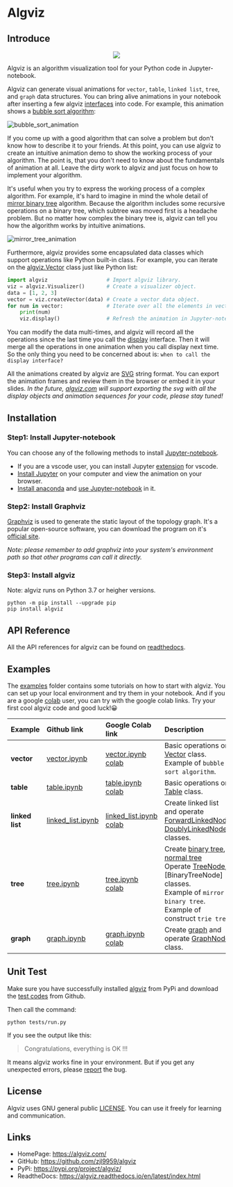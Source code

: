 # Algviz

## Introduce

<div align=center><img src="https://cdn.jsdelivr.net/gh/zjl9959/algviz@main/docs/images/logo_v1.svg"/></div>

Algviz is an algorithm visualization tool for your Python code in Jupyter-notebook.

Algviz can generate visual animations for `vector`, `table`, `linked list`, `tree`, and `graph` data structures.
You can bring alive animations in your notebook after inserting a few algviz [interfaces](https://algviz.readthedocs.io/en/latest/api.html#module-algviz) into code. For example, this animation shows a [bubble sort algorithm]:

![bubble_sort_animation](https://cdn.jsdelivr.net/gh/zjl9959/algviz@main/docs/animation_images/bubble_sort.svg)

If you come up with a good algorithm that can solve a problem but don't know how to describe it to your friends. At this point, you can use algviz to create an intuitive animation demo to show the working process of your algorithm. The point is, that you don't need to know about the fundamentals of animation at all. Leave the dirty work to algviz and just focus on how to implement your algorithm.

It's useful when you try to express the working process of a complex algorithm.
For example, it's hard to imagine in mind the whole detail of [mirror binary tree](https://medium.com/@ajinkyajawale/convert-a-binary-tree-into-its-mirror-tree-42ea44cea237) algorithm.
Because the algorithm includes some recursive operations on a binary tree, which subtree was moved first is a headache problem. But no matter how complex the binary tree is, algviz can tell you how the algorithm works by intuitive animations.

![mirror_tree_animation](https://cdn.jsdelivr.net/gh/zjl9959/algviz@main/docs/animation_images/mirror_tree_complete.svg)

Furthermore, algviz provides some encapsulated data classes which support operations like Python built-in class. For example, you can iterate on the [algviz.Vector](https://algviz.readthedocs.io/en/latest/api.html#algviz.vector.Vector) class just like Python list:

```python
import algviz                   # Import algviz library.
viz = algviz.Visualizer()       # Create a visualizer object.
data = [1, 2, 3]
vector = viz.createVector(data) # Create a vector data object.
for num in vector:              # Iterate over all the elements in vector.
    print(num)
    viz.display()               # Refresh the animation in Jupyter-notebook.
```

You can modify the data multi-times, and algviz will record all the operations since the last time you call the [display](https://algviz.readthedocs.io/en/latest/api.html#algviz.visual.Visualizer.display) interface. Then it will merge all the operations in one animation when you call display next time. So the only thing you need to be concerned about is: `when to call the display interface?`

All the animations created by algviz are [SVG](https://www.w3.org/Graphics/SVG/) string format. You can export the animation frames and review them in the browser or embed it in your slides. *In the future, [algviz.com](https://algviz.com) will support exporting the svg with all the display objects and animation sequences for your code, please stay tuned!*


## Installation

### Step1: Install Jupyter-notebook

You can choose any of the following methods to install [Jupyter-notebook](https://jupyter.org/).

+ If you are a vscode user, you can install Jupyter [extension](https://marketplace.visualstudio.com/items?itemName=ms-toolsai.jupyter) for vscode.
+ [Install Jupyter](https://jupyter.org/install) on your computer and view the animation on your browser.
+ [Install anaconda](https://docs.anaconda.com/anaconda/install/index.html) and [use Jupyter-notebook](https://docs.anaconda.com/ae-notebooks/user-guide/basic-tasks/apps/jupyter/index.html) in it.

### Step2: Install Graphviz

[Graphviz](https://graphviz.org/) is used to generate the static layout of the topology graph.
It's a popular open-source software, you can download the program on it's [official site](https://graphviz.org/download/).

*Note: please remember to add graphviz into your system's environment path so that other programs can call it directly.*

### Step3: Install algviz

Note: algviz runs on Python 3.7 or heigher versions.

```shell
python -m pip install --upgrade pip
pip install algviz
```

## API Reference

All the API references for algviz can be found on [readthedocs](https://algviz.readthedocs.io/en/latest/api.html#).

## Examples

The [examples](https://github.com/zjl9959/algviz/tree/main/examples) folder contains some tutorials on how to start with algviz. You can set up your local environment and try them in your notebook. And if you are a google [colab](https://colab.research.google.com/) user, you can try with the google colab links. Try your first cool algviz code and good luck!😀


| Example         |  Github link            | Google Colab link          |  Description                       |
| :----           | :------                 | :---------                 | :-------                           |
| **vector**      | [vector.ipynb]          | [vector.ipynb colab]       | Basic operations on [Vector] class. <br> Example of `bubble sort algorithm`. |
| **table**       | [table.ipynb]           | [table.ipynb colab]        | Basic operations on [Table] class.  |
| **linked list** | [linked_list.ipynb]     | [linked_list.ipynb colab]  | Create linked list and operate [ForwardLinkedNode], [DoublyLinkedNode] classes. |
| **tree**        | [tree.ipynb]            | [tree.ipynb colab]         | Create [binary tree], [normal tree] <br> Operate [TreeNode], [BinaryTreeNode] classes. <br> Example of `mirror binary tree`. <br> Example of construct `trie tree`. |
| **graph**       | [graph.ipynb]           | [graph.ipynb colab]        | Create [graph] and operate [GraphNode] class. |


## Unit Test

Make sure you have successfully installed [algviz](https://pypi.org/project/algviz/) from PyPi and download the [test codes](https://github.com/zjl9959/algviz/tree/main/tests) from Github.

Then call the command:

```shell
python tests/run.py
```

If you see the output like this:

> Congratulations, everything is OK !!!

It means algviz works fine in your environment.
But if you get any unexpected errors, please [report](https://github.com/zjl9959/algviz/issues) the bug.

## License

Algviz uses GNU general public [LICENSE](https://github.com/zjl9959/algviz/blob/main/LICENSE). You can use it freely for learning and communication.

## Links

+ HomePage: https://algviz.com/
+ GitHub: https://github.com/zjl9959/algviz
+ PyPi: https://pypi.org/project/algviz/
+ ReadtheDocs: https://algviz.readthedocs.io/en/latest/index.html


[Vector]: https://algviz.readthedocs.io/en/latest/api.html#algviz.vector.Vector
[Table]: https://algviz.readthedocs.io/en/latest/api.html#algviz.table.Table
[ForwardLinkedNode]: https://algviz.readthedocs.io/en/latest/api.html#algviz.linked_list.ForwardLinkedListNode
[DoublyLinkedNode]: https://algviz.readthedocs.io/en/latest/api.html#algviz.linked_list.DoublyLinkedListNode
[binary tree]: https://algviz.readthedocs.io/en/latest/api.html#algviz.tree.parseBinaryTree
[normal tree]: https://algviz.readthedocs.io/en/latest/api.html#algviz.tree.parseTree
[TreeNode]: https://algviz.readthedocs.io/en/latest/api.html#algviz.tree.TreeNode
[graph]: https://algviz.readthedocs.io/en/latest/api.html#algviz.graph.parseGraph
[GraphNode]: https://algviz.readthedocs.io/en/latest/api.html#algviz.graph.GraphNode

[vector.ipynb]: https://github.com/zjl9959/algviz/blob/main/examples/vector.ipynb
[table.ipynb]: https://github.com/zjl9959/algviz/blob/main/examples/table.ipynb
[linked_list.ipynb]: https://github.com/zjl9959/algviz/blob/main/examples/linked_list.ipynb
[tree.ipynb]: https://github.com/zjl9959/algviz/blob/main/examples/tree.ipynb
[graph.ipynb]: https://github.com/zjl9959/algviz/blob/main/examples/graph.ipynb
[vector.ipynb colab]: https://colab.research.google.com/drive/1RgAoKbiSBXdSvBg65pwu9pJp5bQL1pCs?usp=sharing
[table.ipynb colab]: https://colab.research.google.com/drive/1GH6XgKDpUA2GKxiLm5tljp19wUvmnDxO?usp=sharing
[linked_list.ipynb colab]: https://colab.research.google.com/drive/1rsg-6irXzQODPi6DUZhtu-pKq_r55hwV?usp=sharing
[tree.ipynb colab]: https://colab.research.google.com/drive/138pnzwoS2vdhssZyTx-k5rwBQNb2Hi9N?usp=sharing
[graph.ipynb colab]: https://colab.research.google.com/drive/14hF30-N9VGBb5-vkERPuURvmnB9VspU9?usp=sharing

[bubble sort algorithm]: https://en.wikipedia.org/wiki/Bubble_sort

